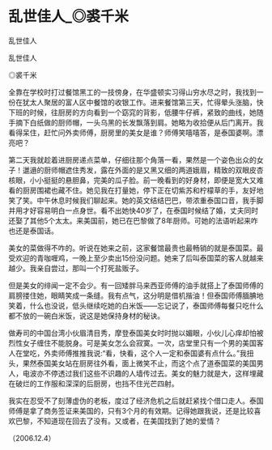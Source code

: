 # 乱世佳人_◎裘千米

乱世佳人

乱世佳人

◎裘千米

全靠在学校时打过餐馆黑工的一技傍身，在华盛顿实习得山穷水尽之时，我找到一份在犹太人聚居的富人区中餐馆的收银工作。进来餐馆第三天，忙得晕头涨脑，快下班的时候，往厨房的方向看到一个窈窕的背影，低腰牛仔裤，紧致的曲线，她随手摘下白纸做的厨师帽，一头乌黑的长发飘落到肩。她略为收拾便从后门离开。我看得呆住，赶忙问外卖师傅，厨房里的美女是谁？师傅笑嘻嘻答，是泰国婆啊。漂亮吧？

第二天我就趁着进厨房递点菜单，仔细往那个角落一看，果然是一个姿色出众的女子！邋遢的厨师帽遮住秀发，露在外面的是又黑又细的两道娥眉，精致的双眼皮杏核眼，小小挺挺的悬胆鼻，完美的瓜子脸。前一晚看到的好身材，即便是宽大又难看的厨房围裙也藏不住。她见我在打量她，停下正在切紫苏和柠檬草的手，友好地笑了笑。中午休息时候我们聊起来。她的英文结结巴巴，带浓重泰国口音，我手脚并用才好容易明白一点身世。看不出她快40岁了，在泰国时候结了婚，丈夫同时还娶了其他5个太太。来美国前，她已在巴黎做了8年厨师。可她的法语听起来咋也还是泰国话。

美女的菜做得不咋的。听说在她来之前，这家餐馆最贵也最畅销的就是泰国菜。最受欢迎的青咖喱鸡，一晚上至少卖出15份没问题。她来了后叫泰国菜的客人就越来越少。我亲自尝过，那叫一个打死盐贩子。

但是美女的绯闻一定不会少。有一回矮胖马来西亚师傅的油手就搭上了泰国师傅的肩膀搂住她，眼睛笑成一条缝。我有点气，这分明是借机揩油！但泰国师傅腼腆地笑着，什么也没说，低头继续吃她的白米饭——忘记说了，泰国师傅每餐只吃什么都不放的一碗白米饭，说这是她保持身材的秘诀。

做寿司的中国台湾小伙眉清目秀，摩登泰国美女时时抛以媚眼，小伙儿心痒却怕被烈性女子缠住不能脱身。可是美女怎么会寂寞。一次，店堂里只有一个男的美国客人在堂吃，外卖师傅推推我说:“看，快看，这个人一定和泰国婆有点什么。”我扭头，果然泰国美女站在厨房往外看，面上微笑不止，而这个点了道泰国菜的美国男人，电波亦不停透过我们这些不识趣的人墙传过去。美女的魅力就是大，这样埋藏在破烂的工作服和深深的后厨房，也挡不住光芒四射。

我实在忍受不了刻薄虚伪的老板，度过了经济危机之后就赶紧找个借口走人。泰国师傅是拿了商务签证来美国的，只有3个月的有效期。记得她跟我说，还是比较喜欢巴黎，不知道现在回去了没有。又或者，在美国找到了她的爱情？

（2006.12.4）